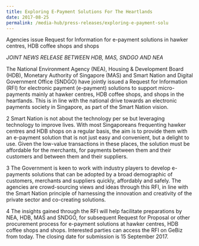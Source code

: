 ```yaml
---
title: Exploring E-Payment Solutions For The Heartlands
date: 2017-08-25
permalink: /media-hub/press-releases/exploring-e-payment-solu
---
```

Agencies issue Request for Information for e-payment solutions in hawker centres, HDB coffee shops and shops

*JOINT NEWS RELEASE BETWEEN HDB, MAS, SNDGO AND NEA*

The National Environment Agency (NEA), Housing & Development Board (HDB), Monetary Authority of Singapore (MAS) and Smart Nation and Digital Government Office (SNDGO) have jointly issued a Request for Information (RFI) for electronic payment (e-payment) solutions to support micro-payments mainly at hawker centres, HDB coffee shops, and shops in the heartlands. This is in line with the national drive towards an electronic payments society in Singapore, as part of the Smart Nation vision.

2          Smart Nation is not about the technology per se but leveraging technology to improve lives. With most Singaporeans frequenting hawker centres and HDB shops on a regular basis, the aim is to provide them with an e-payment solution that is not just easy and convenient, but a delight to use. Given the low-value transactions in these places, the solution must be affordable for the merchants, for payments between them and their customers and between them and their suppliers.

3          The Government is keen to work with industry players to develop e-payments solutions that can be adopted by a broad demographic of customers, merchants and suppliers quickly, affordably and safely. The agencies are crowd-sourcing views and ideas through this RFI, in line with the Smart Nation principle of harnessing the innovation and creativity of the private sector and co-creating solutions.

4          The insights gained through the RFI will help facilitate preparations by NEA, HDB, MAS and SNDGO, for subsequent Request for Proposal or other procurement process for e-payment solutions at hawker centres, HDB coffee shops and shops. Interested parties can access the RFI on GeBiz from today. The closing date for submission is 15 September 2017.